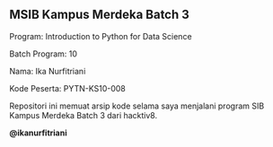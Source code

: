 ## MSIB Kampus Merdeka Batch 3

Program: Introduction to Python for Data Science

Batch Program: 10

Nama: Ika Nurfitriani

Kode Peserta: PYTN-KS10-008

Repositori ini memuat arsip kode selama saya menjalani program SIB Kampus Merdeka Batch 3 dari hacktiv8.

**@ikanurfitriani**